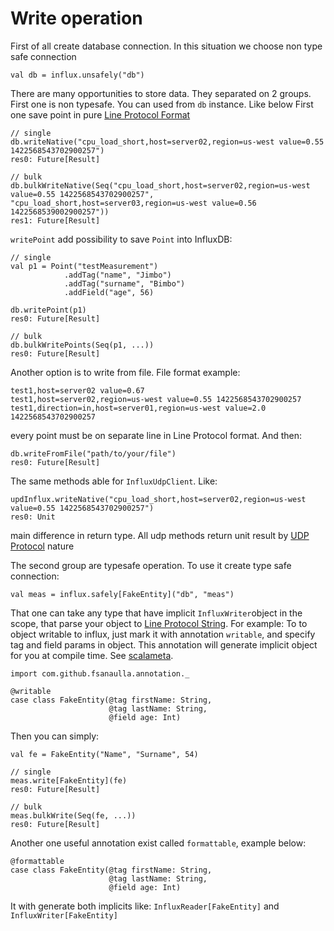 # Write operation 
First of all create database connection. In this situation we choose non type safe connection
```
val db = influx.unsafely("db")
``` 
There are many opportunities to store data. They separated on 2 groups.
First one is non typesafe. You can used from `db` instance. Like below
First one save point in pure [Line Protocol Format](https://docs.influxdata.com/influxdb/v1.3/write_protocols/line_protocol_reference/)
```
// single
db.writeNative("cpu_load_short,host=server02,region=us-west value=0.55 1422568543702900257")
res0: Future[Result]

// bulk
db.bulkWriteNative(Seq("cpu_load_short,host=server02,region=us-west value=0.55 1422568543702900257", "cpu_load_short,host=server03,region=us-west value=0.56 1422568539002900257"))
res1: Future[Result]
```
`writePoint` add possibility to save `Point` into InfluxDB:
```
// single
val p1 = Point("testMeasurement")
            .addTag("name", "Jimbo")
            .addTag("surname", "Bimbo")
            .addField("age", 56)

db.writePoint(p1)
res0: Future[Result]

// bulk
db.bulkWritePoints(Seq(p1, ...))
res0: Future[Result]
```
Another option is to write from file. File format example:
```
test1,host=server02 value=0.67
test1,host=server02,region=us-west value=0.55 1422568543702900257
test1,direction=in,host=server01,region=us-west value=2.0 1422568543702900257
```
every point must be on separate line in Line Protocol format. And then:
```
db.writeFromFile("path/to/your/file")
res0: Future[Result]
```
The same methods able for `InfluxUdpClient`. Like:
```
updInflux.writeNative("cpu_load_short,host=server02,region=us-west value=0.55 1422568543702900257")
res0: Unit
```
main difference in return type. All udp methods return unit result by [UDP Protocol](https://en.wikipedia.org/wiki/User_Datagram_Protocol) nature

The second group are typesafe operation. To use it create type safe connection:
```
val meas = influx.safely[FakeEntity]("db", "meas")
```
That one can take any type that have implicit `InfluxWriter`object in the scope, that parse your object to [Line Protocol String](https://docs.influxdata.com/influxdb/v1.3/write_protocols/line_protocol_reference/). For example:
To to object writable to influx, just mark it with annotation `writable`, and specify tag and field params in object.
This annotation will generate implicit object for you at compile time. See [scalameta](http://scalameta.org/).
```
import com.github.fsanaulla.annotation._

@writable
case class FakeEntity(@tag firstName: String,
                      @tag lastName: String,
                      @field age: Int)
```
Then you can simply:
```
val fe = FakeEntity("Name", "Surname", 54)

// single
meas.write[FakeEntity](fe)
res0: Future[Result]

// bulk
meas.bulkWrite(Seq(fe, ...))
res0: Future[Result]
```
Another one useful annotation exist called `formattable`, example below:
```
@formattable
case class FakeEntity(@tag firstName: String,
                      @tag lastName: String,
                      @field age: Int)
```
It with generate both implicits like: `InfluxReader[FakeEntity]` and `InfluxWriter[FakeEntity]`